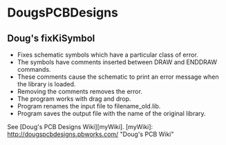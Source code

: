 DougsPCBDesigns
===============

Doug's fixKiSymbol
------------------

- Fixes schematic symbols which have a particular class of error.
- The symbols have comments inserted between DRAW and ENDDRAW commands.
- These comments cause the schematic to print an error message when the library is loaded.
- Removing the comments removes the error.
- The program works with drag and drop.
- Program renames the input file to filename_old.lib.
- Program saves the output file with the name of the original library.

See [Doug's PCB Designs Wiki][myWiki].
[myWiki]: http://dougspcbdesigns.pbworks.com/ "Doug's PCB Wiki"
